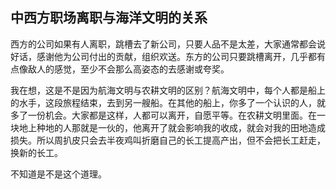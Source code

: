 ## 中西方职场离职与海洋文明的关系

西方的公司如果有人离职，跳槽去了新公司，只要人品不是太差，大家通常都会说好话，感谢他为公司付出的贡献，组织欢送。东方的公司只要跳槽离开，几乎都有点像敌人的感觉，至少不会那么高姿态的去感谢或夸奖。

我在想，这是不是因为航海文明与农耕文明的区别？航海文明中，每个人都是船上的水手，这段旅程结束，去到另一艘船。在其他的船上，你多了一个认识的人，就多了一份机会。大家都是这样，人都可以离开，自愿平等。在农耕文明里面。在一块地上种地的人那就是一伙的，他离开了就会影响我的收成，就会对我的田地造成损失。所以周扒皮只会去半夜鸡叫折磨自己的长工提高产出，但不会把长工赶走，换新的长工。

不知道是不是这个道理。